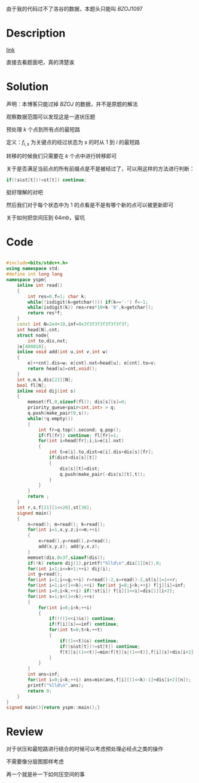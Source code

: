 由于我的代码过不了洛谷的数据，本题头只能叫 $BZOJ1097$

# Description

[link](https://www.luogu.com.cn/problem/P3451)

直接去看题面吧，真的清楚诶

# Solution

声明：本博客只能过掉 $BZOJ$ 的数据，并不是原题的解法

观察数据范围可以发现这是一道状压题

预处理 $k$ 个点到所有点的最短路

定义：$f_{i,s}$ 为关键点的经过状态为 $s$ 的时从 $1$ 到 $i$ 的最短路

转移的时候我们只需要在 $k$ 个点中进行转移即可

关于是否满足当前点的所有前缀点是不是被经过了，可以用这样的方法进行判断：

```cpp
if((s&st[t])!=st[t]) continue;
```

挺好理解的对吧

然后我们对于每个状态中为 $1$ 的点看是不是有哪个新的点可以被更新即可

关于如何把空间压到 $64mb$，留坑

# Code

```cpp

#include<bits/stdc++.h>
using namespace std;
#define int long long
namespace yspm{
	inline int read()
	{
		int res=0,f=1; char k;
		while(!isdigit(k=getchar())) if(k=='-') f=-1;
		while(isdigit(k)) res=res*10+k-'0',k=getchar();
		return res*f;
	}
	const int N=2e4+10,inf=0x3f3f3f3f3f3f3f3f;
	int head[N],cnt;
	struct node{
		int to,dis,nxt;
	}e[400010];
	inline void add(int u,int v,int w)
	{
		e[++cnt].dis=w; e[cnt].nxt=head[u]; e[cnt].to=v;
		return head[u]=cnt,void();
	}
	int n,m,k,dis[22][N];
	bool fl[N];
	inline void dij(int s)
	{
		memset(fl,0,sizeof(fl)); dis[s][s]=0;
		priority_queue<pair<int,int> > q;
		q.push(make_pair(0,s));
		while(!q.empty())
		{
			int fr=q.top().second; q.pop();
			if(fl[fr]) continue; fl[fr]=1;
			for(int i=head[fr];i;i=e[i].nxt)
			{
				int t=e[i].to,dist=e[i].dis+dis[s][fr];
				if(dist<dis[s][t])
				{
					dis[s][t]=dist;
					q.push(make_pair(-dis[s][t],t));
				}
			}
		}
		return ;
	}
	int r,s,f[21][1<<20],st[30];
	signed main()
	{
		n=read(); m=read(); k=read();
		for(int i=1,x,y,z;i<=m;++i)
		{
			x=read(),y=read(),z=read();
			add(x,y,z); add(y,x,z);
		} 
		memset(dis,0x3f,sizeof(dis));
		if(!k) return dij(1),printf("%lld\n",dis[1][n]),0;
		for(int i=1;i<=k+1;++i) dij(i);
		int g=read();
		for(int i=1;i<=g;++i) r=read()-2,s=read()-2,st[s]|=1<<r;
		for(int i=1;i<(1<<k);++i) for(int j=0;j<k;++j) f[j][i]=inf;
		for(int i=0;i<k;++i) if(!st[i]) f[i][1<<i]=dis[1][i+2];
		for(int s=1;s<(1<<k);++s)
		{
			for(int i=0;i<k;++i)
			{
				if(!((1<<i)&s)) continue;
				if(f[i][s]==inf) continue;
				for(int t=0;t<k;++t) 
				{
					if((1<<t)&s) continue;
					if((s&st[t])!=st[t]) continue;
					f[t][s|(1<<t)]=min(f[t][s|(1<<t)],f[i][s]+dis[i+2][t+2]);
				}
			}
		} 
		int ans=inf;
		for(int i=0;i<k;++i) ans=min(ans,f[i][(1<<k)-1]+dis[i+2][n]);
		printf("%lld\n",ans);
		return 0;
	}
}
signed main(){return yspm::main();}

```

# Review

对于状压和最短路进行结合的时候可以考虑预处理必经点之类的操作

不需要像分层图那样考虑

再一个就是补一下如何压空间的事